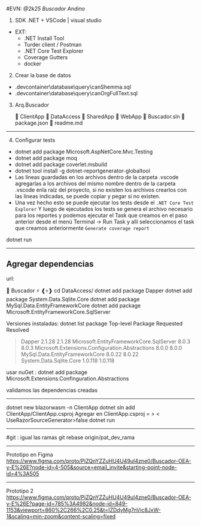 #EVN:  *@2k25 Buscador Andino*
1. SDK .NET + VSCode | visual studio 
  - EXT:  
    - .NET Install Tool
    - Turder client /  Postman 
    - .NET Core Test Explorer
    - Coverage Gutters
    - docker

2. Crear la base de datos
  - .devcontainer\database\query\canShemma.sql
  - .devcontainer\database\query\canOrgFullText.sql

3. Arq.Buscador

    📁 ClientApp
    📁 DataAccess
    📁 SharedApp
    📁 WebApp
    📄 Buscador.sln
    📄 package.json
    📄 readme.md
  -------------------------------


4. Configurar tests
  - dotnet add package Microsoft.AspNetCore.Mvc.Testing
  - dotnet add package moq
  - dotnet add package coverlet.msbuild
  - dotnet tool install -g dotnet-reportgenerator-globaltool
  - Las líneas guardadas en los archivos dentro de la carpeta .vscode agregarlas a los archivos del mismo nombre dentro de la carpeta .vscode enla raíz del proyecto, si no existen los archivos crearlos con las líneas indicadas, se puede copiar y pegar si no existen.
  - Una vez hecho esto se puede ejecutar los tests desde el `.NET Core Test Explorer` Y luego de ejecutados los tests se genera el archivo necesario para los reportes y podemos ejecutar el Task que creamos en el paso anterior desde el menú Terminal -> Run Task y allí seleccionamos el task que creamos anteriormente `Generate coverage report`

dotnet run

------------------------------------------------

## Agregar dependencias
url:

🦝 Buscador  ⚡
 ❰💀❱ cd DataAccess/
 dotnet add package Dapper
 dotnet add package System.Data.Sqlite.Core
 dotnet add package MySql.Data.EntityFrameworkCore
 dotnet add package Microsoft.EntityFrameworkCore.SqlServer

 Versiones instaladas:
 dotnet list package
 Top-level Package                                      Requested     Resolved
   > Dapper                                               2.1.28      2.1.28
   > Microsoft.EntityFrameworkCore.SqlServer              8.0.3       8.0.3
   > Microsoft.Extensions.Configuration.Abstractions      8.0.0       8.0.0
   > MySql.Data.EntityFrameworkCore                       8.0.22      8.0.22
   > System.Data.Sqlite.Core                              1.0.118     1.0.118

usar nuGet :
 dotnet add package Microsoft.Extensions.Confinguration.Abstractions

validamos las dependencias creadas
  <ItemGroup>
    <PackageReference Include="Dapper" Version="2.1.28" />
    <PackageReference Include="Microsoft.EntityFrameworkCore.SqlServer" Version="8.0.3" />
    <PackageReference Include="Microsoft.Extensions.Configuration.Abstractions" Version="8.0.0" />
    <PackageReference Include="MySql.Data.EntityFrameworkCore" Version="8.0.22" />
    <PackageReference Include="System.Data.Sqlite.Core" Version="1.0.118" />
  </ItemGroup>

--------------------
dotnet new blazorwasm -n ClientApp
dotnet sln add ClientApp/ClientApp.csproj
Agregar en ClientApp.csproj = >
< UseRazorSourceGenerator>false</UseRazorSourceGenerator>
dotnet run

----------------------------
#git : igual las ramas
git rebase origin/pat_dev_rama


----------------------------
Prototipo en Figma
https://www.figma.com/proto/PiZQnYZZuHU4U49uI4zne0/Buscador-OEA-y-E%26E?node-id=4-505&source=email_invite&starting-point-node-id=4%3A505

----------------------------
Prototipo 2
https://www.figma.com/proto/PiZQnYZZuHU4U49uI4zne0/Buscador-OEA-y-E%26E?page-id=785%3A4982&node-id=849-1153&viewport=860%2C266%2C0.25&t=IZDdyMg7nVic8JxW-1&scaling=min-zoom&content-scaling=fixed

